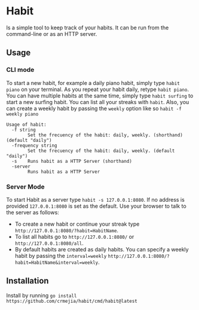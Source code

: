 # Habit
 Is a simple tool to keep track of your habits. It can be run from the command-line or as an HTTP server.

## Usage
### CLI mode
To start a new habit, for example a daily piano habit, simply type `habit piano`  on your terminal. As you repeat your habit daily, 
retype `habit piano`. You can have multiple habits at the same time, simply type `habit surfing` to start a new surfing 
habit. You can list all your streaks with `habit`. Also, you can create a weekly habit by passing the `weekly` option
like so `habit -f weekly piano`
```
Usage of habit:
  -f string
    	Set the frecuency of the habit: daily, weekly. (shorthand) (default "daily")
  -frequency string
    	Set the frecuency of the habit: daily, weekly. (default "daily")
  -s	Runs habit as a HTTP Server (shorthand)
  -server
    	Runs habit as a HTTP Server
```

### Server Mode
To start Habit as a server type `habit -s 127.0.0.1:8080`. If no address is provided `127.0.0.1:8080` is set as the
default. Use your browser to talk to the server as follows:
* To create a new habit or continue your streak type `http://127.0.0.1:8080/?habit=HabitName`.
* To list all habits go to `http://127.0.0.1:8080/` or `http://127.0.0.1:8080/all`.
* By default habits are created as daily habits. You can specify a weekly habit by passing the `interval=weekly`
  `http://127.0.0.1:8080/?habit=HabitName&interval=weekly`.

 ## Installation
Install by running `go install https://github.com/crmejia/habit/cmd/habit@latest`